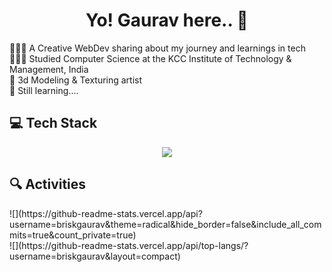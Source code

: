 <h1 align='center' > Yo! Gaurav here.. 🚀</h1>

👩🏻‍💻 A Creative WebDev sharing about my journey and learnings in tech<br/>
👩🏻‍🎓 Studied Computer Science at the KCC Institute of Technology & Management, India<br/>
🎨 3d Modeling & Texturing artist <br/>
💭 Still learning.... <br/>


<!-- GitHub stats from https://github.com/anuraghazra/github-readme-stats -->
<h2>💻 Tech Stack </h2>
<p align="center">
  <a href="https://skillicons.dev">
    <img src="https://skillicons.dev/icons?i=html,css,js,ts,threejs,tailwind,react,redux,firebase,git,github,figma,blender,greensock" />
  </a>
</p>


<h2>🔍 Activities </h2>
![](https://github-readme-stats.vercel.app/api?username=briskgaurav&theme=radical&hide_border=false&include_all_commits=true&count_private=true)<br/>
![](https://github-readme-stats.vercel.app/api/top-langs/?username=briskgaurav&layout=compact)

